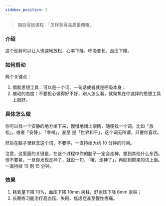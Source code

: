 ```yaml
---
sidebar_position: 5
---
```


> 摘自得到课程：「怎样获得高质量睡眠」

### 介绍

这个反射可以让人快速地放松，心率下降、呼吸变长、血压下降。

### 如何启动

两个关键点：

1. 借助思想工具：可以是一个词、一句话或者就是呼吸本身；
2. 被动的态度：不要担心做得好不好，别人怎么看，就聚焦在你选择的思想工具上就好。

### 具体怎么做

你可以找一个安静的地方坐下来，慢慢地闭上眼睛，随便找一个词，比如「放松」，或者「安静」、「幸福」，甚至
是「世界和平」，这个词无所谓，只要你喜欢。

然后在脑子里默念这个词，不要停，一直持续大约 10 分钟的时间。

注意，这里面的关键是，在这个过程中你的脑子一定会走神，想到其他什么东西。但不要紧，一旦你发现走神了，就说一句，「哦，走神了」，再回到原来的词上面。一直持续 10 到 15 分钟。

### 效果

1. 耗氧量下降 10%，血压下降 10mm 汞柱，舒张压下降 6mm 汞柱；
2. 长期练习能治疗高血压、失眠、焦虑症甚至慢性疼痛。